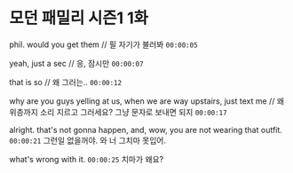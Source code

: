 # 모던 패밀리 시즌1 1화

phil. would you get them // 필 자기가 불러봐 `00:00:05`

yeah, just a sec // 응, 잠시만 `00:00:07`

that is so // 왜 그러는.. `00:00:12`

why are you guys yelling at us, when we are way upstairs, just text me // 왜 위층까지 소리 지르고 그러세요? 그냥 문자로 보내면 되지 `00:00:17`

alright. that's not gonna happen, and, wow, you are not wearing that outfit. `00:00:21` 그런일 없을꺼야. 와 너 그치마 못입어.

what's wrong with it. `00:00:25` 치마가 왜요?

